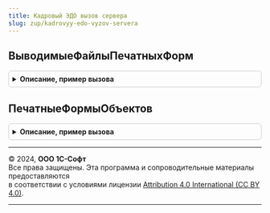 ```yaml
---
title: Кадровый ЭДО вызов сервера
slug: zup/kadrovyy-edo-vyzov-servera
---
```



## ВыводимыеФайлыПечатныхФорм
<details style="margin: 1em 0; padding: 0.5em; border: 1px solid #ccc; border-radius: 6px;">

<summary style="font-weight: bold; cursor: pointer;">Описание, пример вызова</summary>

```bsl

// Возвращает массив описаний файлов для вывода на диск, отправке по почте, публикации ...
//
// Параметры:
//  ФайлыДляВывода         - Массив, ссылок на присоединенные файлы.
//  ИдентификаторХранилища - УникальныйИдентификатор, идентификатор формы из которой выполняется вывод.
//
// Возвращаемое значение:
//  Массив - описаний выводимых файлов, см. ОписаниеВыводимогоФайла
//
Функция ВыводимыеФайлыПечатныхФорм(ФайлыДляВывода, ИдентификаторХранилища = Неопределено, ПапкиЭлектронныхДокументов = Неопределено) Экспорт
```

Пример вызова
```bsl
Результат = КадровыйЭДОВызовСервера.ВыводимыеФайлыПечатныхФорм(ФайлыДляВывода, ИдентификаторХранилища, ПапкиЭлектронныхДокументов);
```
</details>

## ПечатныеФормыОбъектов
<details style="margin: 1em 0; padding: 0.5em; border: 1px solid #ccc; border-radius: 6px;">

<summary style="font-weight: bold; cursor: pointer;">Описание, пример вызова</summary>

```bsl

// Возвращает массив данных печатных форм объектов.
//
// Параметры:
//  ОписанияПечатныхФорм   - Массив, структур описывающих табличные документы общей формы ПечатьДокументов
//                            Ключи структуры:
//                             * ПечатнаяФорма              - ТабличныйДокумент
//                             * ИдентификаторПечатнойФормы - Строка
//                             * Название                   - Строка
//  ОбъектыПечати          - см. УправлениеПечатьюПереопределяемый.ПриПечати
//  ПараметрыПечати        - см. УправлениеПечатьюПереопределяемый.ПриПечати
//  ИдентификаторХранилища - УникальныйИдентификатор, идентификатор формы для которой собирается коллекция.
//
// Возвращаемое значение:
//  Массив - данных печатных форм, см. КадровыйЭДО.ДанныеПечатнойФормы
//
Функция ПечатныеФормыОбъектов(ОписанияПечатныхФорм, ОбъектыПечати, ПараметрыПечати, ИдентификаторХранилища) Экспорт
```

Пример вызова
```bsl
Результат = КадровыйЭДОВызовСервера.ПечатныеФормыОбъектов(ОписанияПечатныхФорм, ОбъектыПечати, ПараметрыПечати, ИдентификаторХранилища) 
```
</details>

---

© 2024, **ООО 1С-Софт**  
Все права защищены. Эта программа и сопроводительные материалы предоставляются  
в соответствии с условиями лицензии [Attribution 4.0 International (CC BY 4.0)](https://creativecommons.org/licenses/by/4.0/legalcode).

---
